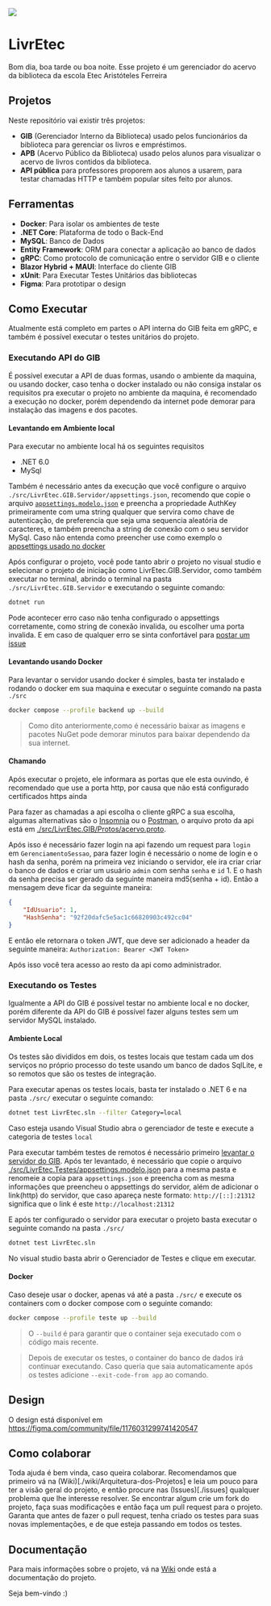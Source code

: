 ![](https://repobeats.axiom.co/api/embed/f5cead7dc8f370c3893a9f4a5edfd68b154ec43d.svg)

# LivrEtec
Bom dia, boa tarde ou boa noite. Esse projeto é um gerenciador do acervo da biblioteca da escola Etec Aristóteles Ferreira

## Projetos
Neste repositório vai existir três projetos:
- **GIB** (Gerenciador Interno da Biblioteca) usado pelos funcionários da biblioteca para gerenciar os livros e empréstimos.
- **APB** (Acervo Público da Biblioteca) usado pelos alunos para visualizar o acervo de livros contidos da biblioteca. 
- **API pública** para professores proporem aos alunos a usarem, para testar chamadas HTTP e também popular sites feito por alunos.

## Ferramentas
- **Docker**: Para isolar os ambientes de teste
- **.NET Core**: Plataforma de todo o Back-End
- **MySQL**: Banco de Dados
- **Entity Framework**: ORM para conectar a aplicação ao banco de dados
- **gRPC**: Como protocolo de comunicação entre o servidor GIB e o cliente 
- **Blazor Hybrid + MAUI**: Interface do cliente GIB
- **xUnit**: Para Executar Testes Unitários das bibliotecas
- **Figma**: Para prototipar o design

## Como Executar
Atualmente está completo em partes o API interna do GIB feita em gRPC, e também é possível executar o testes unitários do projeto.
### Executando API do GIB
É possível executar a API de duas formas, usando o ambiente da maquina, ou usando docker, caso tenha o docker instalado ou não consiga instalar os requisitos pra executar o projeto no ambiente da maquina, é recomendado a execução no docker, porém dependendo da internet pode demorar para instalação das imagens e dos pacotes.
#### Levantando em Ambiente local
Para executar no ambiente local há os seguintes requisitos 

- .NET 6.0
- MySql

Também é necessário antes da execução que você configure o arquivo `./src/LivrEtec.GIB.Servidor/appsettings.json`, recomendo que copie o arquivo [`appsettings.modelo.json`](./src/LivrEtec.GIB.Servidor/appsettings.modelo.json) e preencha a propriedade AuthKey primeiramente com uma string qualquer que servira como chave de autenticação, de preferencia que seja uma sequencia aleatória de caracteres, e também preencha a string de conexão com o seu servidor MySql. Caso não entenda como preencher use como exemplo o [appsettings usado no docker](src/Docker/GIB.Servidor/appsettings.json)

Após configurar o projeto, você pode tanto abrir o projeto no visual studio e selecionar o projeto de iniciação como LivrEtec.GIB.Servidor, como também executar no terminal, abrindo o terminal na pasta `./src/LivrEtec.GIB.Servidor` e executando o seguinte comando:
```bash
dotnet run
```
Pode acontecer erro caso não tenha configurado o appsettings corretamente, como string de conexão invalida, ou escolher uma porta invalida. E em caso de qualquer erro se sinta confortável para [postar um issue](https://github.com/GoliasVictor/LivrEtec/issues/new)  

#### Levantando usando Docker

Para levantar o servidor usando docker é simples, basta ter instalado e rodando o docker em sua maquina e executar o seguinte comando  na pasta `./src`
```bash
docker compose --profile backend up --build
```
> Como dito anteriormente,como é necessário baixar as imagens e pacotes NuGet pode demorar minutos para baixar dependendo da sua internet. 

#### Chamando 

Após executar o projeto, ele informara as portas que ele esta ouvindo, é recomendado que use a porta http, por causa que não está configurado certificados https ainda

Para fazer as chamadas a api escolha o cliente gRPC a sua escolha, algumas alternativas são o [Insomnia](https://docs.insomnia.rest/insomnia/grpc) ou o [Postman](https://learning.postman.com/docs/sending-requests/grpc/grpc-request-interface/), o arquivo proto da api está em [./src/LivrEtec.GIB/Protos/acervo.proto](./src/LivrEtec.GIB/Protos/acervo.proto).

Após isso é necessário fazer login na api fazendo um request para `login` em `GerenciamentoSessao`, para fazer login é necessário o nome de login e o hash da senha, porém na primeira vez iniciando o servidor, ele ira criar criar o banco de dados e criar um usuário `admin` com senha `senha` e `id` 1. E o hash da senha precisa ser gerado da seguinte maneira md5(senha + id). Então a mensagem deve ficar da seguinte maneira: 
```json 
{
	"IdUsuario": 1,
	"HashSenha": "92f20dafc5e5ac1c66820903c492cc04"
}
```
 
E então ele retornara o token JWT, que deve ser adicionado a header da seguinte maneira:
`Authorization: Bearer <JWT Token>` 

Após isso você tera acesso ao resto da api como administrador.

### Executando os Testes

Igualmente a API do GIB é possível testar no ambiente local e no docker, porém diferente da API do GIB é possível fazer alguns testes sem um servidor MySQL instalado.

#### Ambiente Local
Os testes são divididos em dois, os testes locais que testam cada um dos serviços no próprio processo do teste usando um banco de dados SqlLite, e so remotos que são os testes de integração.

Para executar apenas os testes locais, basta ter instalado o .NET 6  e na pasta `./src/` executar o seguinte comando:
```bash
dotnet test LivrEtec.sln --filter Category=local
```
Caso esteja usando Visual Studio abra o gerenciador de teste e execute a categoria de testes `local`

Para executar também testes de remotos é necessário primeiro [levantar o servidor do GIB](#executando-api-do-gib). Após ter levantado, é necessário que copie o arquivo [./src/LivrEtec.Testes/appsettings.modelo.json](./src/LivrEtec.Testes/appsettings.modelo.json) para a mesma pasta e renomeie a copia para `appsettings.json` e preencha com as mesma informações que preencheu o appsettings do servidor, além de adicionar o link(http) do servidor, que caso apareça neste formato: `http://[::]:21312` significa que o link é este `http://localhost:21312`

E após ter configurado o servidor para executar o projeto basta executar o seguinte comando na pasta `./src/`
```bash
dotnet test LivrEtec.sln
```
No visual studio basta abrir o Gerenciador de Testes e clique em executar.


#### Docker
Caso deseje usar o docker, apenas vá até a pasta `./src/` e execute os containers com o docker compose com o seguinte comando:
```bash
docker compose --profile teste up --build
``` 
> O `--build` é para garantir que o container seja executado com o código mais recente.

> Depois de executar os testes, o container do banco de dados irá continuar executando. Caso queria que saia automaticamente após os testes adicione `--exit-code-from app` ao comando.

## Design 
O design está disponível em https://figma.com/community/file/1176031299741420547

## Como colaborar 
Toda ajuda é bem vinda, caso queira colaborar. Recomendamos que primeiro vá na (Wiki)[./wiki/Arquitetura-dos-Projetos] e leia um pouco para ter a visão geral do projeto, e então procure nas (Issues)[./issues] qualquer problema que lhe interesse resolver. Se encontrar algum crie um fork do projeto, faça suas modificações e então faça um pull request para o projeto.
Garanta que antes de fazer o pull request, tenha criado os testes para suas novas implementações, e de que esteja passando em todos os testes.

## Documentação
Para mais informações sobre o projeto, vá na [Wiki](https://github.com/GoliasVictor/LivrEtec/wiki) onde está a documentação do projeto.

Seja bem-vindo :)

